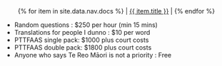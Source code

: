 <center>
   {% for item in site.data.nav.docs %}
      <span> | <a href="{{ item.url }}" alt="{{ item.title }}">{{ item.title }}</a> | </span>
   {% endfor %}
</center>

 
 
 
* Random questions : $250 per hour (min 15 mins)
* Translations for people I dunno : $10 per word 
* PTTFAAS single pack: $1000 plus court costs
* PTTFAAS double pack: $1800 plus court costs
* Anyone who says Te Reo Māori is not a priority : Free
